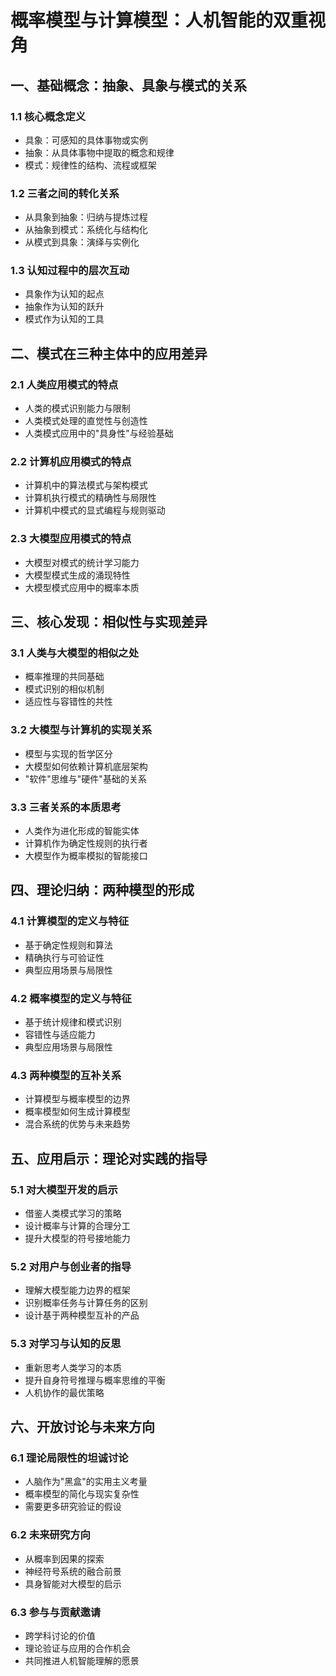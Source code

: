# 概率模型与计算模型：人机智能的双重视角

## 一、基础概念：抽象、具象与模式的关系

### 1.1 核心概念定义
- 具象：可感知的具体事物或实例
- 抽象：从具体事物中提取的概念和规律
- 模式：规律性的结构、流程或框架

### 1.2 三者之间的转化关系
- 从具象到抽象：归纳与提炼过程
- 从抽象到模式：系统化与结构化
- 从模式到具象：演绎与实例化

### 1.3 认知过程中的层次互动
- 具象作为认知的起点
- 抽象作为认知的跃升
- 模式作为认知的工具

## 二、模式在三种主体中的应用差异

### 2.1 人类应用模式的特点
- 人类的模式识别能力与限制
- 人类模式处理的直觉性与创造性
- 人类模式应用中的"具身性"与经验基础

### 2.2 计算机应用模式的特点
- 计算机中的算法模式与架构模式
- 计算机执行模式的精确性与局限性
- 计算机中模式的显式编程与规则驱动

### 2.3 大模型应用模式的特点
- 大模型对模式的统计学习能力
- 大模型模式生成的涌现特性
- 大模型模式应用中的概率本质

## 三、核心发现：相似性与实现差异

### 3.1 人类与大模型的相似之处
- 概率推理的共同基础
- 模式识别的相似机制
- 适应性与容错性的共性

### 3.2 大模型与计算机的实现关系
- 模型与实现的哲学区分
- 大模型如何依赖计算机底层架构
- "软件"思维与"硬件"基础的关系

### 3.3 三者关系的本质思考
- 人类作为进化形成的智能实体
- 计算机作为确定性规则的执行者
- 大模型作为概率模拟的智能接口

## 四、理论归纳：两种模型的形成

### 4.1 计算模型的定义与特征
- 基于确定性规则和算法
- 精确执行与可验证性
- 典型应用场景与局限性

### 4.2 概率模型的定义与特征
- 基于统计规律和模式识别
- 容错性与适应能力
- 典型应用场景与局限性

### 4.3 两种模型的互补关系
- 计算模型与概率模型的边界
- 概率模型如何生成计算模型
- 混合系统的优势与未来趋势

## 五、应用启示：理论对实践的指导

### 5.1 对大模型开发的启示
- 借鉴人类模式学习的策略
- 设计概率与计算的合理分工
- 提升大模型的符号接地能力

### 5.2 对用户与创业者的指导
- 理解大模型能力边界的框架
- 识别概率任务与计算任务的区别
- 设计基于两种模型互补的产品

### 5.3 对学习与认知的反思
- 重新思考人类学习的本质
- 提升自身符号推理与概率思维的平衡
- 人机协作的最优策略

## 六、开放讨论与未来方向

### 6.1 理论局限性的坦诚讨论
- 人脑作为"黑盒"的实用主义考量
- 概率模型的简化与现实复杂性
- 需要更多研究验证的假设

### 6.2 未来研究方向
- 从概率到因果的探索
- 神经符号系统的融合前景
- 具身智能对大模型的启示

### 6.3 参与与贡献邀请
- 跨学科讨论的价值
- 理论验证与应用的合作机会
- 共同推进人机智能理解的愿景 